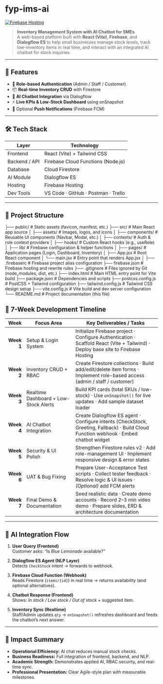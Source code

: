 # fyp-ims-ai  
[![Firebase Hosting](https://img.shields.io/badge/Live%20Demo-https%3A%2F%2Fims--ai--821f0.web.app-blue?style=flat&logo=firebase&logoColor=white)](https://ims-ai-821f0.web.app)

> **Inventory Management System with AI Chatbot for SMEs**  
> A web-based platform built with **React (Vite)**, **Firebase**, and **Dialogflow ES** to help small businesses manage stock levels, track low-inventory items in real time, and interact with an integrated AI chatbot for stock inquiries.

---

## 🚀 Features
- 🔐 **Role-based Authentication** (Admin / Staff / Customer)  
- 📦 **Real-time Inventory CRUD** with Firestore  
- 🤖 **AI Chatbot Integration** via Dialogflow  
- ⚡ **Live KPIs & Low-Stock Dashboard** using onSnapshot  
- 💬 Optional **Push Notifications** (Firebase FCM)

---

## 🛠️ Tech Stack
| Layer | Technology |
|-------|-------------|
| Frontend | React (Vite) + Tailwind CSS |
| Backend / API | Firebase Cloud Functions (Node.js) |
| Database | Cloud Firestore |
| AI Module | Dialogflow ES |
| Hosting | Firebase Hosting |
| Dev Tools | VS Code · GitHub · Postman · Trello |

---

## 🧩 Project Structure

├── public/ # Static assets (favicon, manifest, etc.)
├── src/ # Main React app source
│ ├── assets/ # Images, logos, and icons
│ ├── components/ # Reusable UI components (Navbar, Modal, etc.)
│ ├── contexts/ # Auth & role context providers
│ ├── hooks/ # Custom React hooks (e.g., useRole)
│ ├── lib/ # Firebase configuration & helper functions
│ ├── pages/ # Application pages (Login, Dashboard, Inventory)
│ ├── App.jsx # Root React component
│ └── main.jsx # Entry point that renders App.jsx
│
├── .firebaserc # Firebase project alias configuration
├── firebase.json # Firebase hosting and rewrite rules
├── .gitignore # Files ignored by Git (node_modules, dist, etc.)
├── index.html # Main HTML entry point for Vite build
├── package.json # Dependencies and scripts
├── postcss.config.js # PostCSS + Tailwind configuration
├── tailwind.config.js # Tailwind CSS design setup
├── vite.config.js # Vite build and dev server configuration
└── README.md # Project documentation (this file)


## 📅 7-Week Development Timeline

| **Week** | **Focus Area** | **Key Deliverables / Tasks** |
|---------:|-----------------|-------------------------------|
| **Week 1** | Setup & Login System | Initialize Firebase project · Configure Authentication · Scaffold React (Vite + Tailwind) · Deploy base site to Firebase Hosting |
| **Week 2** | Inventory CRUD + RBAC | Create Firestore collections · Build add/edit/delete item forms · Implement role-based access (admin / staff / customer) |
| **Week 3** | Realtime Dashboard + Low-Stock Alerts | Build KPI cards (total SKUs / low-stock) · Use `onSnapshot()` for live updates · Add sample dataset loader |
| **Week 4** | AI Chatbot Integration | Create Dialogflow ES agent · Configure intents (CheckStock, Greeting, Fallback) · Build Cloud Function webhook · Embed chatbot widget |
| **Week 5** | Security & UI Polish | Strengthen Firestore rules v2 · Add role-management UI · Implement responsive design & error states |
| **Week 6** | UAT & Bug Fixing | Prepare User-Acceptance Test scripts · Collect tester feedback · Resolve logic & UI issues · *(Optional)* add FCM alerts |
| **Week 7** | Final Demo & Documentation | Seed realistic data · Create demo accounts · Record 2–3 min video demo · Prepare slides, ERD & architecture documentation |


---

## 🤖 AI Integration Flow

1. **User Query (Frontend)**  
   Customer asks: “Is *Blue Lemonade* available?”

2. **Dialogflow ES Agent (NLP Layer)**  
   Detects `CheckStock` intent → forwards to webhook.

3. **Firebase Cloud Function (Webhook)**  
   Reads Firestore (`items/{id}`) in real time → returns availability (and optional alternatives).

4. **Chatbot Response (Frontend)**  
   Shows: *In stock / Low stock / Out of stock* + suggested item.

5. **Inventory Sync (Realtime)**  
   Staff/Admin updates `qty` → `onSnapshot()` refreshes dashboard and feeds the chatbot’s next answer.

---

## 🎯 Impact Summary

- **Operational Efficiency:** AI chat reduces manual stock checks.  
- **Business Readiness:** Full integration of frontend, backend, and NLP.  
- **Academic Strength:** Demonstrates applied AI, RBAC security, and real-time sync.  
- **Professional Presentation:** Clear Agile-style plan with measurable milestones.

